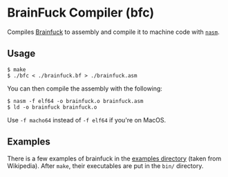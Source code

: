 # BrainFuck Compiler (bfc)

Compiles [Brainfuck][1] to assembly and compile it to machine code with [`nasm`][2].

## Usage

```
$ make
$ ./bfc < ./brainfuck.bf > ./brainfuck.asm
```

You can then compile the assembly with the following:

```
$ nasm -f elf64 -o brainfuck.o brainfuck.asm 
$ ld -o brainfuck brainfuck.o
```

Use `-f macho64` instead of `-f elf64` if you're on MacOS.

## Examples

There is a few examples of brainfuck in the [examples directory](./examples/) (taken from Wikipedia).
After `make`, their executables are put in the `bin/` directory.

[1]: https://en.wikipedia.org/wiki/Brainfuck
[2]: https://nasm.us/
